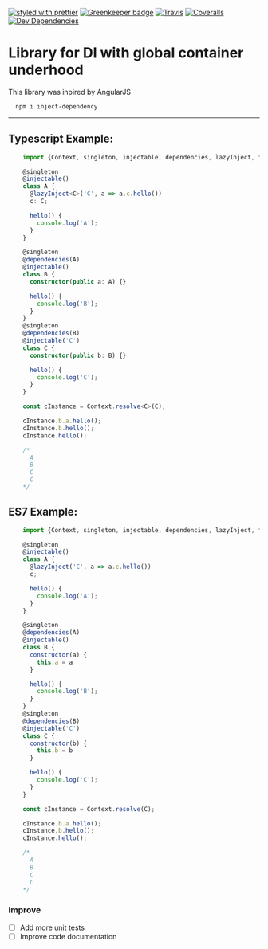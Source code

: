 [![styled with prettier](https://img.shields.io/badge/styled_with-prettier-ff69b4.svg)](https://github.com/prettier/prettier)
[![Greenkeeper badge](https://badges.greenkeeper.io/alexjoverm/typescript-library-starter.svg)](https://greenkeeper.io/)
[![Travis](https://img.shields.io/travis/alexjoverm/typescript-library-starter.svg)](https://travis-ci.org/GaburakMykhailo/inject-dependency)
[![Coveralls](https://img.shields.io/coveralls/alexjoverm/typescript-library-starter.svg)](https://coveralls.io/github/GaburakMykhailo/inject-dependency)
[![Dev Dependencies](https://david-dm.org/alexjoverm/typescript-library-starter/dev-status.svg)](https://david-dm.org/alexjoverm/GaburakMykhailo/inject-dependency?type=dev)
# Library for DI with global container underhood 
This library was inpired by AngularJS

```sh
  npm i inject-dependency
```

---
## Typescript Example:
```typescript
    import {Context, singleton, injectable, dependencies, lazyInject, fabrica} from 'inject-dependency'

    @singleton
    @injectable()
    class A {
      @lazyInject<C>('C', a => a.c.hello())
      c: C;

      hello() {
        console.log('A');
      }
    }

    @singleton
    @dependencies(A)
    @injectable()
    class B {
      constructor(public a: A) {}

      hello() {
        console.log('B');
      }
    }
    @singleton
    @dependencies(B)
    @injectable('C')
    class C {
      constructor(public b: B) {}

      hello() {
        console.log('C');
      }
    }

    const cInstance = Context.resolve<C>(C);

    cInstance.b.a.hello();
    cInstance.b.hello();
    cInstance.hello();

    /*
      A
      B
      C
      C
    */
```

## ES7 Example:
```js
    import {Context, singleton, injectable, dependencies, lazyInject, fabrica} from 'inject-dependency'

    @singleton
    @injectable()
    class A {
      @lazyInject('C', a => a.c.hello()) 
      c;

      hello() {
        console.log('A');
      }
    }

    @singleton
    @dependencies(A)
    @injectable()
    class B {
      constructor(a) {
        this.a = a
      }

      hello() {
        console.log('B');
      }
    }
    @singleton
    @dependencies(B)
    @injectable('C')
    class C {
      constructor(b) {
        this.b = b
      }

      hello() {
        console.log('C');
      }
    }

    const cInstance = Context.resolve(C);

    cInstance.b.a.hello();
    cInstance.b.hello();
    cInstance.hello();

    /*
      A
      B
      C
      C
    */
```

### Improve

 - [ ] Add more unit tests
 - [ ] Improve code documentation
